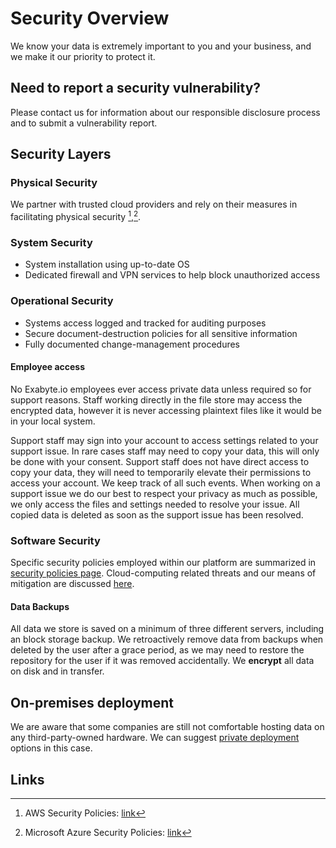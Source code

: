# Security Overview

We know your data is extremely important to you and your business, and we make it our priority to protect it.

## Need to report a security vulnerability?

Please contact us for information about our responsible disclosure process and to submit a vulnerability report.

## Security Layers

### Physical Security

We partner with trusted cloud providers and rely on their measures in facilitating physical security [^1],[^2].

### System Security

- System installation using up-to-date OS
- Dedicated firewall and VPN services to help block unauthorized access
<!-- TODO: enable when ready -->
<!-- - Distributed Denial of Service (DDoS) mitigation services powered by industry-leading solutions -->

### Operational Security

<!-- TODO: enable when ready -->
<!-- - Our primary data center operations are regularly audited by independent firms against an ISAE 3000/AT 101 Type 2 Examination standard -->
- Systems access logged and tracked for auditing purposes
- Secure document-destruction policies for all sensitive information
- Fully documented change-management procedures

#### Employee access

No Exabyte.io employees ever access private data unless required so for support reasons. Staff working directly in the file store may access the encrypted data, however it is never accessing plaintext files like it would be in your local system. 

Support staff may sign into your account to access settings related to your support issue. In rare cases staff may need to copy your data, this will only be done with your consent. Support staff does not have direct access to copy your data, they will need to temporarily elevate their permissions to access your account. We keep track of all such events. When working on a support issue we do our best to respect your privacy as much as possible, we only access the files and settings needed to resolve your issue. All copied data is deleted as soon as the support issue has been resolved.

### Software Security

Specific security policies employed within our platform are summarized in [security policies page](security-policies.md). Cloud-computing related threats and our means of mitigation are discussed [here](threats-analysis.md).

#### Data Backups

All data we store is saved on a minimum of three different servers, including an block storage backup. We retroactively remove data from backups when deleted by the user after a grace period, as we may need to restore the repository for the user if it was removed accidentally. We **encrypt** all data on disk and in transfer.

## On-premises deployment

We are aware that some companies are still not comfortable hosting data on any third-party-owned hardware. We can suggest [private deployment](../site-policy/sharing-policy.md) options in this case.

## Links

[^1]: AWS Security Policies: [link](https://aws.amazon.com/whitepapers/overview-of-security-processes/)
[^2]: Microsoft Azure Security Policies: [link](https://azure.microsoft.com/en-us/support/legal/security-overview/)
